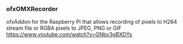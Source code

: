 ### ofxOMXRecorder
ofxAddon for the Raspberry Pi that allows recording of pixels to H264 stream file or RGBA pixels to JPEG, PNG or GIF
https://www.youtube.com/watch?v=GNbv3gBXDYs


